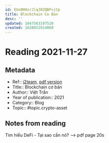 ```yaml
---
id: EUx0H0srJlqJ0ZQBFvjCp
title: Blockchain Co Ban
desc: ''
updated: 1647563197520
created: 1638053914069
---
```

# Reading 2021-11-27

## Metadata

- Ref:: [j2team](https://www.facebook.com/groups/j2team.community/permalink/1715076758824437/), [pdf version](https://app.box.com/s/c83dxlec2svs8k3dfqottmtdiinaaset)
- Title:: Blockchain cơ bản
- Author:: Việt Trần
- Year of publication:: 2021
- Category:: Blog
- Topic:: #topic.crypto-asset

## Notes from reading

Tìm hiểu DeFi - Tại sao cần nó?
--> pdf page 20s
